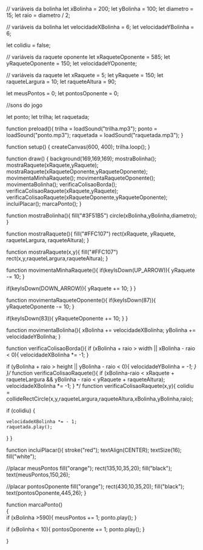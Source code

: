// variáveis da bolinha
let xBolinha = 200;
let yBolinha = 100;
let diametro = 15;
let raio = diametro / 2;

// variáveis da bolinha
let velocidadeXBolinha = 6;
let velocidadeYBolinha = 6;

let colidiu = false;

// variáveis da raquete oponente
let xRaqueteOponente = 585;
let yRaqueteOponente = 150;
let velocidadeYOponente;

// variáveis da raquete
let xRaquete = 5;
let yRaquete = 150;
let raqueteLargura = 10;
let raqueteAltura = 90;

let meusPontos = 0;
let pontosOponente = 0;

//sons do jogo
  
let ponto;
let trilha;
let raquetada;

function preload(){
  trilha = loadSound("trilha.mp3");
  ponto = loadSound("ponto.mp3");
  raquetada = loadSound("raquetada.mp3");
}
  
function setup() {
  createCanvas(600, 400);
  trilha.loop();
}

function draw() {
  background(169,169,169);
  mostraBolinha();
  mostraRaquete(xRaquete,yRaquete);
  mostraRaquete(xRaqueteOponente,yRaqueteOponente);
  movimentaMinhaRaquete();
  movimentaRaqueteOponente();
  movimentaBolinha();
  verificaColisaoBorda();
  verificaColisaoRaquete(xRaquete,yRaquete);
  verificaColisaoRaquete(xRaqueteOponente,yRaqueteOponente);
  incluiPlacar();
  marcaPonto();
  }

function mostraBolinha(){ 
  fill("#3F51B5")
  circle(xBolinha,yBolinha,diametro); 
  }

function mostraRaquete(){
  fill("#FFC107")
  rect(xRaquete, yRaquete, raqueteLargura, raqueteAltura);
  }

function mostraRaquete(x,y){
  fill("#FFC107")
  rect(x,y,raqueteLargura,raqueteAltura);
  }  

function movimentaMinhaRaquete(){
  if(keyIsDown(UP_ARROW)){
    yRaquete -= 10;
  }

  if(keyIsDown(DOWN_ARROW)){
    yRaquete += 10;
  }
  }

function movimentaRaqueteOponente(){
  if(keyIsDown(87)){
    yRaqueteOponente -= 10;
  }

  if(keyIsDown(83)){
    yRaqueteOponente += 10;
  }
  }

function movimentaBolinha(){
  xBolinha += velocidadeXBolinha;
  yBolinha += velocidadeYBolinha; 
  }

function verificaColisaoBorda(){
  if (xBolinha + raio > width || xBolinha - raio < 0){
    velocidadeXBolinha *= -1;
  }
  
  if (yBolinha + raio > height || yBolinha - raio < 0){
    velocidadeYBolinha *= -1;
  }
  }/*
function verificaColisaoRaquete(){
  if (xBolinha-raio < xRaquete + raqueteLargura
    && yBolinha - raio < yRaquete + raqueteAltura);
  velocidadeXBolinha *= -1;
  }
*/
function verificaColisaoRaquete(x,y){
  colidiu = collideRectCircle(x,y,raqueteLargura,raqueteAltura,xBolinha,yBolinha,raio);
  
  if (colidiu) {

    velocidadeXBolinha *= - 1;
    raquetada.play();
  }
} 

function incluiPlacar(){
  stroke("red");
  textAlign(CENTER);
  textSize(16);
  fill("white");
  
  //placar meusPontos
  fill("orange");
  rect(135,10,35,20);
  fill("black");
  text(meusPontos,150,26);
  
  //placar pontosOponente
  fill("orange");
  rect(430,10,35,20);
  fill("black");
  text(pontosOponente,445,26);
  }

function marcaPonto()  
{  
  if (xBolinha >590){
    meusPontos += 1;
    ponto.play();
  }
  
  if (xBolinha < 10){
    pontosOponente += 1;
    ponto.play();
  }

}
